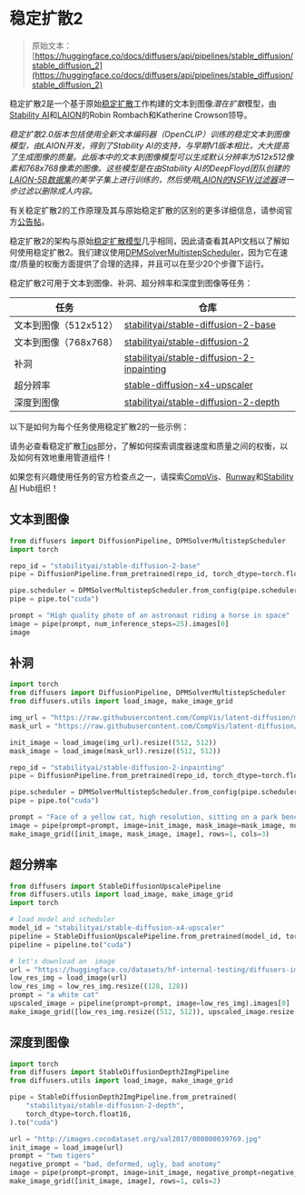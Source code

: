 # 稳定扩散2

> 原始文本：[https://huggingface.co/docs/diffusers/api/pipelines/stable_diffusion/stable_diffusion_2](https://huggingface.co/docs/diffusers/api/pipelines/stable_diffusion/stable_diffusion_2)

稳定扩散2是一个基于原始[稳定扩散](https://stability.ai/blog/stable-diffusion-public-release)工作构建的文本到图像*潜在扩散*模型，由[Stability AI](https://stability.ai/)和[LAION](https://laion.ai/)的Robin Rombach和Katherine Crowson领导。

*稳定扩散2.0版本包括使用全新文本编码器（OpenCLIP）训练的稳定文本到图像模型，由LAION开发，得到了Stability AI的支持，与早期V1版本相比，大大提高了生成图像的质量。此版本中的文本到图像模型可以生成默认分辨率为512x512像素和768x768像素的图像。这些模型是在由Stability AI的DeepFloyd团队创建的[LAION-5B数据集](https://laion.ai/blog/laion-5b/)的美学子集上进行训练的，然后使用[LAION的NSFW过滤器](https://openreview.net/forum?id=M3Y74vmsMcY)进一步过滤以删除成人内容。*

有关稳定扩散2的工作原理及其与原始稳定扩散的区别的更多详细信息，请参阅官方[公告帖](https://stability.ai/blog/stable-diffusion-v2-release)。

稳定扩散2的架构与原始[稳定扩散模型](./text2img)几乎相同，因此请查看其API文档以了解如何使用稳定扩散2。我们建议使用[DPMSolverMultistepScheduler](/docs/diffusers/v0.26.3/en/api/schedulers/multistep_dpm_solver#diffusers.DPMSolverMultistepScheduler)，因为它在速度/质量的权衡方面提供了合理的选择，并且可以在至少20个步骤下运行。

稳定扩散2可用于文本到图像、补洞、超分辨率和深度到图像等任务：

| 任务 | 仓库 |
| --- | --- |
| 文本到图像（512x512） | [stabilityai/stable-diffusion-2-base](https://huggingface.co/stabilityai/stable-diffusion-2-base) |
| 文本到图像（768x768） | [stabilityai/stable-diffusion-2](https://huggingface.co/stabilityai/stable-diffusion-2) |
| 补洞 | [stabilityai/stable-diffusion-2-inpainting](https://huggingface.co/stabilityai/stable-diffusion-2-inpainting) |
| 超分辨率 | [stable-diffusion-x4-upscaler](https://huggingface.co/stabilityai/stable-diffusion-x4-upscaler) |
| 深度到图像 | [stabilityai/stable-diffusion-2-depth](https://huggingface.co/stabilityai/stable-diffusion-2-depth) |

以下是如何为每个任务使用稳定扩散2的一些示例：

请务必查看稳定扩散[Tips](overview#tips)部分，了解如何探索调度器速度和质量之间的权衡，以及如何有效地重用管道组件！

如果您有兴趣使用任务的官方检查点之一，请探索[CompVis](https://huggingface.co/CompVis)、[Runway](https://huggingface.co/runwayml)和[Stability AI](https://huggingface.co/stabilityai) Hub组织！

## 文本到图像

```py
from diffusers import DiffusionPipeline, DPMSolverMultistepScheduler
import torch

repo_id = "stabilityai/stable-diffusion-2-base"
pipe = DiffusionPipeline.from_pretrained(repo_id, torch_dtype=torch.float16, revision="fp16")

pipe.scheduler = DPMSolverMultistepScheduler.from_config(pipe.scheduler.config)
pipe = pipe.to("cuda")

prompt = "High quality photo of an astronaut riding a horse in space"
image = pipe(prompt, num_inference_steps=25).images[0]
image
```

## 补洞

```py
import torch
from diffusers import DiffusionPipeline, DPMSolverMultistepScheduler
from diffusers.utils import load_image, make_image_grid

img_url = "https://raw.githubusercontent.com/CompVis/latent-diffusion/main/data/inpainting_examples/overture-creations-5sI6fQgYIuo.png"
mask_url = "https://raw.githubusercontent.com/CompVis/latent-diffusion/main/data/inpainting_examples/overture-creations-5sI6fQgYIuo_mask.png"

init_image = load_image(img_url).resize((512, 512))
mask_image = load_image(mask_url).resize((512, 512))

repo_id = "stabilityai/stable-diffusion-2-inpainting"
pipe = DiffusionPipeline.from_pretrained(repo_id, torch_dtype=torch.float16, revision="fp16")

pipe.scheduler = DPMSolverMultistepScheduler.from_config(pipe.scheduler.config)
pipe = pipe.to("cuda")

prompt = "Face of a yellow cat, high resolution, sitting on a park bench"
image = pipe(prompt=prompt, image=init_image, mask_image=mask_image, num_inference_steps=25).images[0]
make_image_grid([init_image, mask_image, image], rows=1, cols=3)
```

## 超分辨率

```py
from diffusers import StableDiffusionUpscalePipeline
from diffusers.utils import load_image, make_image_grid
import torch

# load model and scheduler
model_id = "stabilityai/stable-diffusion-x4-upscaler"
pipeline = StableDiffusionUpscalePipeline.from_pretrained(model_id, torch_dtype=torch.float16)
pipeline = pipeline.to("cuda")

# let's download an  image
url = "https://huggingface.co/datasets/hf-internal-testing/diffusers-images/resolve/main/sd2-upscale/low_res_cat.png"
low_res_img = load_image(url)
low_res_img = low_res_img.resize((128, 128))
prompt = "a white cat"
upscaled_image = pipeline(prompt=prompt, image=low_res_img).images[0]
make_image_grid([low_res_img.resize((512, 512)), upscaled_image.resize((512, 512))], rows=1, cols=2)
```

## 深度到图像

```py
import torch
from diffusers import StableDiffusionDepth2ImgPipeline
from diffusers.utils import load_image, make_image_grid

pipe = StableDiffusionDepth2ImgPipeline.from_pretrained(
    "stabilityai/stable-diffusion-2-depth",
    torch_dtype=torch.float16,
).to("cuda")

url = "http://images.cocodataset.org/val2017/000000039769.jpg"
init_image = load_image(url)
prompt = "two tigers"
negative_prompt = "bad, deformed, ugly, bad anotomy"
image = pipe(prompt=prompt, image=init_image, negative_prompt=negative_prompt, strength=0.7).images[0]
make_image_grid([init_image, image], rows=1, cols=2)
```
